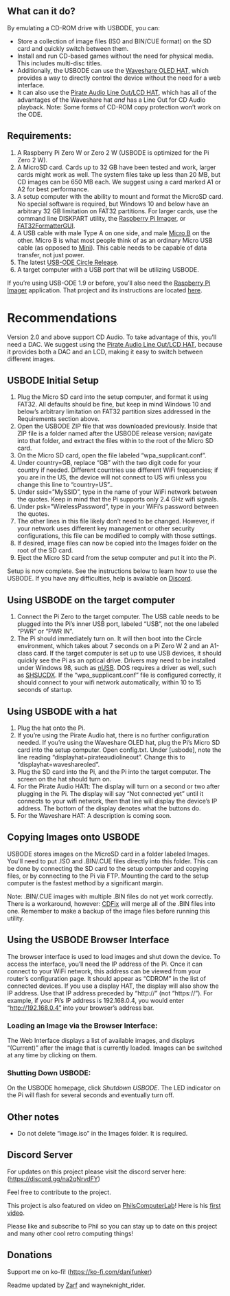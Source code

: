 
## What can it do?
By emulating a CD-ROM drive with USBODE, you can:
- Store a collection of image files (ISO and BIN/CUE format) on the SD card and quickly switch between them.
- Install and run CD-based games without the need for physical media. This includes multi-disc titles.
- Additionally, the USBODE can use the [Waveshare OLED HAT](https://www.waveshare.com/wiki/1.3inch_OLED_HAT), which provides a way to directly control the device without the need for a web interface.
- It can also use the [Pirate Audio Line Out/LCD HAT](https://shop.pimoroni.com/products/pirate-audio-line-out), which has all of the advantages of the Waveshare hat _and_ has a Line Out for CD Audio playback.
Note: Some forms of CD-ROM copy protection won’t work on the ODE.

## Requirements:
1. A Raspberry Pi Zero W or Zero 2 W (USBODE is optimized for the Pi Zero 2 W).
2. A MicroSD card. Cards up to 32 GB have been tested and work, larger cards might work as well. The system files take up less than 20 MB, but CD images can be 650 MB each. We suggest using a card marked A1 or A2 for best performance.
3. A setup computer with the ability to mount and format the MicroSD card. No special software is required, but Windows 10 and below have an arbitrary 32 GB limitation on FAT32 partitions. For larger cards, use the command line DISKPART utility, the [Raspberry Pi Imager](https://www.raspberrypi.com/software/), or [FAT32FormatterGUI](https://www.softpedia.com/get/System/Hard-Disk-Utils/FAT32format-GUI.shtml).
4. A USB cable with male Type A on one side, and male [Micro B](https://en.wikipedia.org/wiki/USB_hardware#/media/File:MicroB_USB_Plug.jpg) on the other. Micro B is what most people think of as an ordinary Micro USB cable (as opposed to [Mini](https://en.wikipedia.org/wiki/USB_hardware#/media/File:Cable_Mini_USB.jpg)). This cable needs to be capable of data transfer, not just power.
5. The latest [USB-ODE Circle Release]([url](https://github.com/danifunker/usbode-circle/releases)).
6. A target computer with a USB port that will be utilizing USBODE.

If you’re using USB-ODE 1.9 or before, you’ll also need the [Raspberry Pi Imager](https://www.raspberrypi.com/software/) application. That project and its instructions are located [here](https://github.com/danifunker/usbode/releases).

# Recommendations
Version 2.0 and above support CD Audio. To take advantage of this, you’ll need a DAC. We suggest using the [Pirate Audio Line Out/LCD HAT](https://shop.pimoroni.com/products/pirate-audio-line-out), because it provides both a DAC and an LCD, making it easy to switch between different images.

## USBODE Initial Setup
1. Plug the Micro SD card into the setup computer, and format it using FAT32. All defaults should be fine, but keep in mind Windows 10 and below’s arbitrary limitation on FAT32 partition sizes addressed in the Requirements section above.
2. Open the USBODE ZIP file that was downloaded previously. Inside that ZIP file is a folder named after the USBODE release version; navigate into that folder, and extract the files within to the root of the Micro SD card.
3. On the Micro SD card, open the file labeled “wpa_supplicant.conf”.
4. Under country=GB, replace “GB” with the two digit code for your country if needed. Different countries use different WiFi frequencies; if you are in the US, the device will not connect to US wifi unless you change this line to “country=US”..
5. Under ssid=”MySSID”, type in the name of your WiFi network between the quotes. Keep in mind that the Pi supports only 2.4 GHz wifi signals.
6. Under psk=”WirelessPassword”, type in your WiFi’s password between the quotes.
7. The other lines in this file likely don’t need to be changed. However, if your network uses different key management or other security configurations, this file can be modified to comply with those settings.
8. If desired, image files can now be copied into the Images folder on the root of the SD card.
9. Eject the Micro SD card from the setup computer and put it into the Pi.

Setup is now complete. See the instructions below to learn how to use the USBODE. If you have any difficulties, help is available on [Discord](https://discord.gg/na2qNrvdFY).

## Using USBODE on the target computer
1. Connect the Pi Zero to the target computer. The USB cable needs to be plugged into the Pi’s inner USB port, labeled “USB”, not the one labeled “PWR” or “PWR IN”.
2. The Pi should immediately turn on. It will then boot into the Circle environment, which takes about 7 seconds on a Pi Zero W 2 and an A1-class card. If the target computer is set up to use USB devices, it should quickly see the Pi as an optical drive. Drivers may need to be installed under Windows 98, such as [nUSB](https://www.philscomputerlab.com/windows-98-usb-storage-driver.html). DOS requires a driver as well, such as [SHSUCDX](http://adoxa.altervista.org/shsucdx/). If the “wpa_supplicant.conf” file is configured correctly, it should connect to your wifi network automatically, within 10 to 15 seconds of startup.

## Using USBODE with a hat
1. Plug the hat onto the Pi.
2. If you’re using the Pirate Audio hat, there is no further configuration needed. If you’re using the Waveshare OLED hat, plug the Pi’s Micro SD card into the setup computer. Open config.txt. Under [usbode], note the line reading “displayhat=pirateaudiolineout”. Change this to “displayhat=waveshareoled”.
3. Plug the SD card into the Pi, and the Pi into the target computer. The screen on the hat should turn on.
4. For the Pirate Audio HATt: The display will turn on a second or two after plugging in the Pi. The display will say “Not connected yet” until it connects to your wifi network, then that line will display the device’s IP address. The bottom of the display denotes what the buttons do.
5. For the Waveshare HAT: A description is coming soon.

## Copying Images onto USBODE
USBODE stores images on the MicroSD card in a folder labeled Images. You'll need to put .ISO and .BIN/.CUE files directly into this folder. This can be done by connecting the SD card to the setup computer and copying files, or by connecting to the Pi via FTP. Mounting the card to the setup computer is the fastest method by a significant margin.

Note: .BIN/.CUE images with multiple .BIN files do not yet work correctly. There is a workaround, however: [CDFix](https://web.archive.org/web/20240112090553/https://krikzz.com/pub/support/mega-everdrive/pro-series/cdfix/) will merge all of the .BIN files into one. Remember to make a backup of the image files before running this utility.

## Using the USBODE Browser Interface
The browser interface is used to load images and shut down the device. To access the interface, you’ll need the IP address of the Pi. Once it can connect to your WiFi network, this address can be viewed from your router’s configuration page. It should appear as “CDROM” in the list of connected devices. If you use a display HAT, the display will also show the IP address. Use that IP address preceded by “http://” (not “https://”). For example, if your Pi’s IP address is 192.168.0.4, you would enter “http://192.168.0.4” into your browser’s address bar.

### Loading an Image via the Browser Interface:
The Web Interface displays a list of available images, and displays “(Current)” after the image that is currently loaded. Images can be switched at any time by clicking on them.

### Shutting Down USBODE:
On the USBODE homepage, click _Shutdown USBODE_. The LED indicator on the Pi will flash for several seconds and eventually turn off.

## Other notes
- Do not delete “image.iso” in the Images folder. It is required.

## Discord Server
For updates on this project please visit the discord server here: (https://discord.gg/na2qNrvdFY)

Feel free to contribute to the project.

This project is also featured on video on [PhilsComputerLab](https://www.youtube.com/channel/UCj9IJ2QvygoBJKSOnUgXIRA)!
Here is his [first video](https://www.youtube.com/watch?v=Is3ULD0ZXnI).

Please like and subscribe to Phil so you can stay up to date on this project and many other cool retro computing things!

## Donations
Support me on ko-fi!
(https://ko-fi.com/danifunker)

Readme updated by [Zarf](https://github.com/Zarf-42) and wayneknight_rider.
